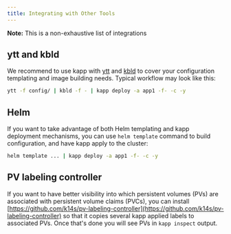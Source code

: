 ```yaml
---
title: Integrating with Other Tools
---
```


**Note:** This is a non-exhaustive list of integrations

## ytt and kbld

We recommend to use kapp with [ytt](https://carvel.dev/ytt) and [kbld](https://carvel.dev/kbld) to cover your configuration templating and image building needs. Typical workflow may look like this:

```bash
ytt -f config/ | kbld -f - | kapp deploy -a app1 -f- -c -y
```

## Helm

If you want to take advantage of both Helm templating and kapp deployment mechanisms, you can use `helm template` command to build configuration, and have kapp apply to the cluster:

```bash
helm template ... | kapp deploy -a app1 -f- -c -y
```

## PV labeling controller

If you want to have better visibility into which persistent volumes (PVs) are associated with persistent volume claims (PVCs), you can install [https://github.com/k14s/pv-labeling-controller](https://github.com/k14s/pv-labeling-controller) so that it copies several kapp applied labels to associated PVs. Once that's done you will see PVs in `kapp inspect` output.


